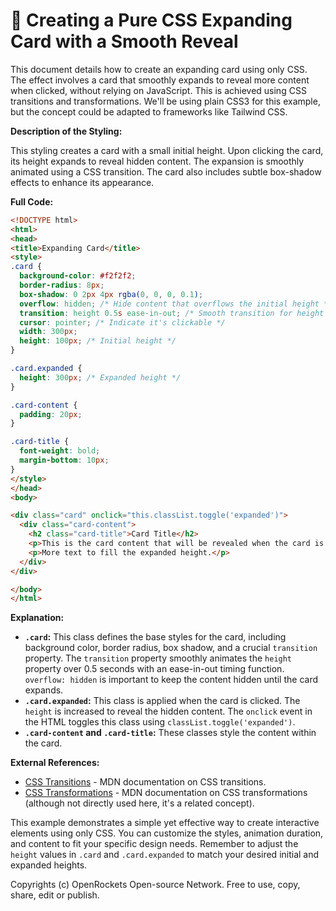 # 🐞 Creating a Pure CSS Expanding Card with a Smooth Reveal


This document details how to create an expanding card using only CSS.  The effect involves a card that smoothly expands to reveal more content when clicked, without relying on JavaScript. This is achieved using CSS transitions and transformations.  We'll be using plain CSS3 for this example, but the concept could be adapted to frameworks like Tailwind CSS.

**Description of the Styling:**

This styling creates a card with a small initial height. Upon clicking the card, its height expands to reveal hidden content. The expansion is smoothly animated using a CSS transition.  The card also includes subtle box-shadow effects to enhance its appearance.


**Full Code:**

```html
<!DOCTYPE html>
<html>
<head>
<title>Expanding Card</title>
<style>
.card {
  background-color: #f2f2f2;
  border-radius: 8px;
  box-shadow: 0 2px 4px rgba(0, 0, 0, 0.1);
  overflow: hidden; /* Hide content that overflows the initial height */
  transition: height 0.5s ease-in-out; /* Smooth transition for height change */
  cursor: pointer; /* Indicate it's clickable */
  width: 300px;
  height: 100px; /* Initial height */
}

.card.expanded {
  height: 300px; /* Expanded height */
}

.card-content {
  padding: 20px;
}

.card-title {
  font-weight: bold;
  margin-bottom: 10px;
}
</style>
</head>
<body>

<div class="card" onclick="this.classList.toggle('expanded')">
  <div class="card-content">
    <h2 class="card-title">Card Title</h2>
    <p>This is the card content that will be revealed when the card is expanded.</p>
    <p>More text to fill the expanded height.</p>
  </div>
</div>

</body>
</html>
```

**Explanation:**

* **`.card`:**  This class defines the base styles for the card, including background color, border radius, box shadow, and a crucial `transition` property.  The `transition` property smoothly animates the `height` property over 0.5 seconds with an ease-in-out timing function.  `overflow: hidden` is important to keep the content hidden until the card expands.
* **`.card.expanded`:** This class is applied when the card is clicked.  The `height` is increased to reveal the hidden content.  The `onclick` event in the HTML toggles this class using `classList.toggle('expanded')`.
* **`.card-content` and `.card-title`:** These classes style the content within the card.

**External References:**

* [CSS Transitions](https://developer.mozilla.org/en-US/docs/Web/CSS/transition) - MDN documentation on CSS transitions.
* [CSS Transformations](https://developer.mozilla.org/en-US/docs/Web/CSS/transform) - MDN documentation on CSS transformations (although not directly used here, it's a related concept).


This example demonstrates a simple yet effective way to create interactive elements using only CSS.  You can customize the styles, animation duration, and content to fit your specific design needs. Remember to adjust the `height` values in `.card` and `.card.expanded` to match your desired initial and expanded heights.


Copyrights (c) OpenRockets Open-source Network. Free to use, copy, share, edit or publish.

